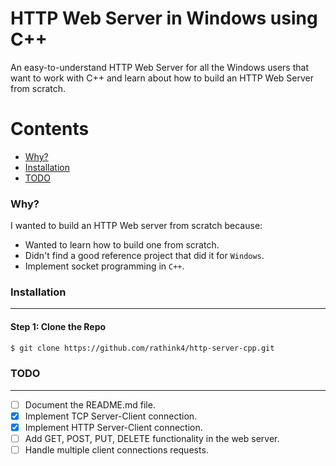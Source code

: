 # HTTP Web Server in Windows using C++

An easy-to-understand HTTP Web Server for all the Windows users that want to work with C++ and learn about how to build an HTTP Web Server from scratch.


# Contents

- [Why?](#why)
- [Installation](#installation)
  <!-- - [Method 1: <a href="https://pypi.org/project/shallow-backup/" rel="nofollow">pipx</a>](#method-1-pipx)
  - [Method 2: Install From Source](#method-2-install-from-source) -->
- [TODO](#todo)
<!-- - [Usage](#usage)
- [Output Structure](#output-structure) -->

### Why?

I wanted to build an HTTP Web server from scratch because:

- Wanted to learn how to build one from scratch.
- Didn't find a good reference project that did it for `Windows`.
- Implement socket programming in `C++`.


### Installation

---

#### Step 1: Clone the Repo

```bash
$ git clone https://github.com/rathink4/http-server-cpp.git

```

### TODO

---

- [ ] Document the README.md file.
- [x] Implement TCP Server-Client connection.
- [x] Implement HTTP Server-Client connection.
- [ ] Add GET, POST, PUT, DELETE functionality in the web server.
- [ ] Handle multiple client connections requests.

<!-- ### Usage

---

- To start the interactive program, run `$ shallow-backup`.
- To backup your dotfiles, run `$ shallow-backup --backup-dots`.

`shallow-backup` was built with scripting in mind. Every feature that's supported in the interactive program is supported with command line arguments.

```shell
Usage: shallow-backup [OPTIONS]

  Easily back up installed packages, dotfiles, and more.
  You can edit which files are backed up in ~/.shallow-backup.

  Written by Aaron Lichtman (@alichtman).

Options:

  --add-dot TEXT               Add a dotfile or dotfolder to config by path.
  --backup-all                 Full back up.
  --backup-configs             Back up app config files.
  --backup-dots                Back up dotfiles.
  --backup-fonts               Back up installed fonts.
  --backup-packages            Back up package libraries.
  --delete-config              Delete config file.
  --destroy-backup             Delete backup directory.
  --dry-run                    Don't backup or reinstall any files, just give
                               verbose output.

  --new-path TEXT              Input a new back up directory path.
  --no-new-backup-path-prompt  Skip setting new back up directory path prompt.
  --no-splash                  Don't display splash screen.
  --reinstall-all              Full reinstallation.
  --reinstall-configs          Reinstall configs.
  --reinstall-dots             Reinstall dotfiles and dotfolders.
  --reinstall-fonts            Reinstall fonts.
  --reinstall-packages         Reinstall packages.
  --remote TEXT                Set remote URL for the git repo.

  --edit                       Open config file in $EDITOR.
  -v, --version                Display version and author info.
  -h, -help, --help            Show this message and exit.
``` -->


<!-- ### Output Structure

---

```shell
shallow_backup/
├── configs
│   ├── plist
│   │   └── com.apple.Terminal.plist
│   ├── sublime_2
│   │   └── ...
│   └── sublime_3
│       └── ...
├── dotfiles
│   ├── .bash_profile
│   ├── .bashrc
│   ├── .gitconfig
│   ├── .pypirc
│   ├── ...
│   ├── shallow-backup.json
│   ├── .ssh/
│   │   └── known_hosts
│   ├── .vim/
│   └── .zshrc
├── fonts
│   ├── AllerDisplay.ttf
│   ├── Aller_Bd.ttf
│   ├── ...
│   ├── Ubuntu Mono derivative Powerline Italic.ttf
│   └── Ubuntu Mono derivative Powerline.ttf
└── packages
    ├── brew-cask_list.txt
    ├── brew_list.txt
    ├── cargo_list.txt
    ├── gem_list.txt
    ├── installed_apps_list.txt
    ├── npm_list.txt
    ├── macports_list.txt
    ├── pip_list.txt
    └── sublime3_list.txt
``` -->